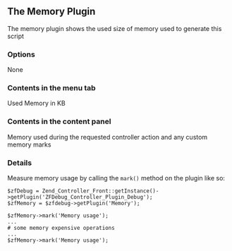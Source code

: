 ## The Memory Plugin ##

The memory plugin shows the used size of memory used to generate this script

### Options ###
None

### Contents in the menu tab ###
Used Memory in KB

### Contents in the content panel ###
Memory used during the requested controller action and any custom memory marks

### Details ###
Measure memory usage by calling the `mark()` method on the plugin like so:

```
$zfDebug = Zend_Controller_Front::getInstance()->getPlugin('ZFDebug_Controller_Plugin_Debug');
$zfMemory = $zfdebug->getPlugin('Memory');

$zfMemory->mark('Memory usage');
...
# some memory expensive operations
...
$zfMemory->mark('Memory usage');
```
